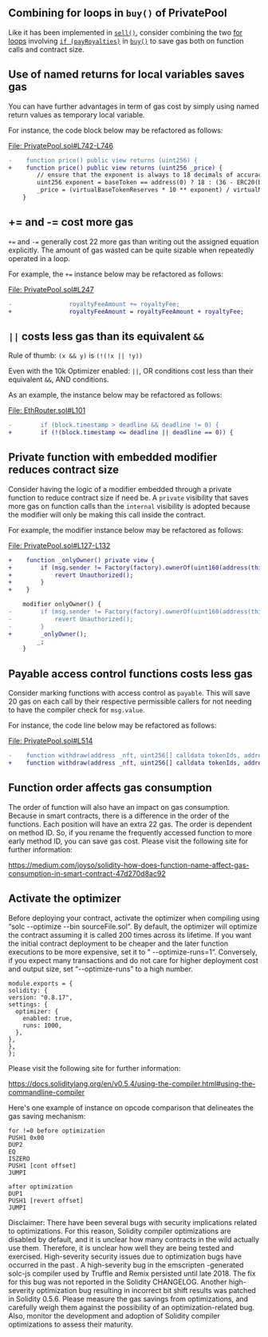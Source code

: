 ## Combining for loops in `buy()` of PrivatePool
Like it has been implemented in [`sell()`](https://github.com/code-423n4/2023-04-caviar/blob/main/src/PrivatePool.sol#L328-L351), consider combining the two [for loops](https://github.com/code-423n4/2023-04-caviar/blob/main/src/PrivatePool.sol#L242) involving [`if (payRoyalties)`](https://github.com/code-423n4/2023-04-caviar/blob/main/src/PrivatePool.sol#L271) in [`buy()`](https://github.com/code-423n4/2023-04-caviar/blob/main/src/PrivatePool.sol#L211-L289) to save gas both on function calls and contract size. 

## Use of named returns for local variables saves gas
You can have further advantages in term of gas cost by simply using named return values as temporary local variable.

For instance, the code block below may be refactored as follows:

[File: PrivatePool.sol#L742-L746](https://github.com/code-423n4/2023-04-caviar/blob/main/src/PrivatePool.sol#L742-L746)

```diff
-    function price() public view returns (uint256) {
+    function price() public view returns (uint256 _price) {
        // ensure that the exponent is always to 18 decimals of accuracy
        uint256 exponent = baseToken == address(0) ? 18 : (36 - ERC20(baseToken).decimals());
        _price = (virtualBaseTokenReserves * 10 ** exponent) / virtualNftReserves;
    }
```
## += and -= cost more gas
`+=` and `-=` generally cost 22 more gas than writing out the assigned equation explicitly. The amount of gas wasted can be quite sizable when repeatedly operated in a loop.

For example, the `+=` instance below may be refactored as follows:

[File: PrivatePool.sol#L247](https://github.com/code-423n4/2023-04-caviar/blob/main/src/PrivatePool.sol#L247)

```diff
-                royaltyFeeAmount += royaltyFee;
+                royaltyFeeAmount = royaltyFeeAmount + royaltyFee;
```
## `||` costs less gas than its equivalent `&&`
Rule of thumb: `(x && y)` is `(!(!x || !y))`

Even with the 10k Optimizer enabled: `||`, OR conditions cost less than their equivalent `&&`, AND conditions.

As an example, the instance below may be refactored as follows:

[File: EthRouter.sol#L101](https://github.com/code-423n4/2023-04-caviar/blob/main/src/EthRouter.sol#L101)

```diff
-        if (block.timestamp > deadline && deadline != 0) {
+        if (!(block.timestamp <= deadline || deadline == 0)) {
```
## Private function with embedded modifier reduces contract size
Consider having the logic of a modifier embedded through a private function to reduce contract size if need be. A `private` visibility that saves more gas on function calls than the `internal` visibility is adopted because the modifier will only be making this call inside the contract.

For example, the modifier instance below may be refactored as follows:

[File: PrivatePool.sol#L127-L132](https://github.com/code-423n4/2023-04-caviar/blob/main/src/PrivatePool.sol#L127-L132)

```diff
+    function _onlyOwner() private view {
+        if (msg.sender != Factory(factory).ownerOf(uint160(address(this)))) {
+            revert Unauthorized();
+        }
+    }

    modifier onlyOwner() {
-        if (msg.sender != Factory(factory).ownerOf(uint160(address(this)))) {
-            revert Unauthorized();
-        }
+        _onlyOwner();
        _;
    }
```
## Payable access control functions costs less gas
Consider marking functions with access control as `payable`. This will save 20 gas on each call by their respective permissible callers for not needing to have the compiler check for `msg.value`.

For instance, the code line below may be refactored as follows:

[File: PrivatePool.sol#L514](https://github.com/code-423n4/2023-04-caviar/blob/main/src/PrivatePool.sol#L514)

```diff
-    function withdraw(address _nft, uint256[] calldata tokenIds, address token, uint256 tokenAmount) public onlyOwner {
+    function withdraw(address _nft, uint256[] calldata tokenIds, address token, uint256 tokenAmount) public payable onlyOwner {
```
## Function order affects gas consumption
The order of function will also have an impact on gas consumption. Because in smart contracts, there is a difference in the order of the functions. Each position will have an extra 22 gas. The order is dependent on method ID. So, if you rename the frequently accessed function to more early method ID, you can save gas cost. Please visit the following site for further information:

https://medium.com/joyso/solidity-how-does-function-name-affect-gas-consumption-in-smart-contract-47d270d8ac92

## Activate the optimizer
Before deploying your contract, activate the optimizer when compiling using “solc --optimize --bin sourceFile.sol”. By default, the optimizer will optimize the contract assuming it is called 200 times across its lifetime. If you want the initial contract deployment to be cheaper and the later function executions to be more expensive, set it to “ --optimize-runs=1”. Conversely, if you expect many transactions and do not care for higher deployment cost and output size, set “--optimize-runs” to a high number.

```
module.exports = {
solidity: {
version: "0.8.17",
settings: {
  optimizer: {
    enabled: true,
    runs: 1000,
  },
},
},
};
```
Please visit the following site for further information:

https://docs.soliditylang.org/en/v0.5.4/using-the-compiler.html#using-the-commandline-compiler

Here's one example of instance on opcode comparison that delineates the gas saving mechanism:

```
for !=0 before optimization
PUSH1 0x00
DUP2
EQ
ISZERO
PUSH1 [cont offset]
JUMPI

after optimization
DUP1
PUSH1 [revert offset]
JUMPI
```
Disclaimer: There have been several bugs with security implications related to optimizations. For this reason, Solidity compiler optimizations are disabled by default, and it is unclear how many contracts in the wild actually use them. Therefore, it is unclear how well they are being tested and exercised. High-severity security issues due to optimization bugs have occurred in the past . A high-severity bug in the emscripten -generated solc-js compiler used by Truffle and Remix persisted until late 2018. The fix for this bug was not reported in the Solidity CHANGELOG. Another high-severity optimization bug resulting in incorrect bit shift results was patched in Solidity 0.5.6. Please measure the gas savings from optimizations, and carefully weigh them against the possibility of an optimization-related bug. Also, monitor the development and adoption of Solidity compiler optimizations to assess their maturity.